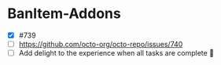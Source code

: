 # BanItem-Addons

- [x] #739
- [ ] https://github.com/octo-org/octo-repo/issues/740
- [ ] Add delight to the experience when all tasks are complete :tada:
